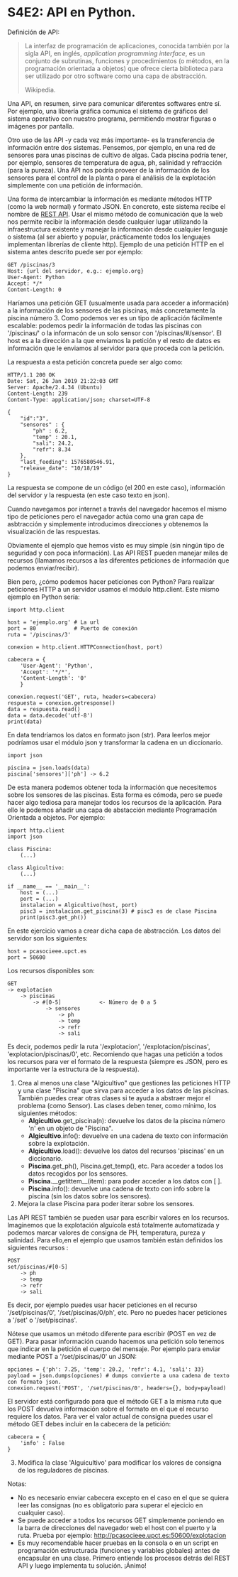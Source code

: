 # S4E2: API en Python.

Definición de API:

> La interfaz de programación de aplicaciones, conocida también por la sigla API, en inglés, *application programming interface*, es un conjunto de subrutinas, funciones y procedimientos (o métodos, en la programación orientada a objetos) que ofrece cierta biblioteca para ser utilizado por otro software como una capa de abstracción. 
>  
> Wikipedia.

Una API, en resumen, sirve para comunicar diferentes softwares entre sí. Por ejemplo, una librería gráfica comunica el sistema de gráficos del sistema operativo con nuestro programa, permitiendo mostrar figuras o imágenes por pantalla. 

Otro uso de las API -y cada vez más importante- es la transferencia de información entre dos sistemas. Pensemos, por ejemplo, en una red de sensores para unas piscinas de cultivo de algas. Cada piscina podría tener, por ejemplo, sensores de temperatura de agua, ph, salinidad y refracción (para la pureza). Una API nos podría proveer de la información de los sensores para el control de la planta o para el análisis de la explotación simplemente con una petición de información.

Una forma de intercambiar la información es mediante métodos HTTP (como la web normal) y formato JSON. En concreto, este sistema recibe el nombre de [REST API](https://es.wikipedia.org/wiki/Transferencia_de_Estado_Representacional). Usar el mismo método de comunicación que la web nos permite recibir la información desde cualquier lugar utilizando la infraestructura existente y manejar la información desde cualquier lenguaje o sistema (al ser abierto y popular, prácticamente todos los lenguajes implementan librerías de cliente http). Ejemplo de una petición HTTP en el sistema antes descrito puede ser por ejemplo:

    GET /piscinas/3
    Host: {url del servidor, e.g.: ejemplo.org}
    User-Agent: Python
    Accept: */*
    Content-Length: 0

Haríamos una petición GET (usualmente usada para acceder a información) a la información de los sensores de las piscinas, más concretamente la piscina número 3. Como podemos ver es un tipo de aplicación fácilmente escalable: podemos pedir la información de todas las piscinas con '/piscinas/' o la informacón de un solo sensor con '/piscinas/#/sensor'. El host es a la dirección a la que enviamos la petición y el resto de datos es información que le enviamos al servidor para que proceda con la petición.

La respuesta a esta petición concreta puede ser algo como:

    HTTP/1.1 200 OK
    Date: Sat, 26 Jan 2019 21:22:03 GMT
    Server: Apache/2.4.34 (Ubuntu)
    Content-Length: 239
    Content-Type: application/json; charset=UTF-8
    
    {
        "id":"3",
        "sensores" : {
            "ph" : 6.2,
            "temp" : 20.1,
            "sali": 24.2,
            "refr": 8.34
        },
        "last_feeding": 1576580546.91,
        "release_date": "10/18/19"
    }

La respuesta se compone de un código (el 200 en este caso), información del servidor y la respuesta (en este caso texto en json). 

Cuando navegamos por internet a través del navegador hacemos el mismo tipo de peticiones pero el navegador actúa como una gran capa de asbtracción y simplemente introducimos direcciones y obtenemos la visualización de las respuestas.

Obviamente el ejemplo que hemos visto es muy simple (sin ningún tipo de seguridad y con poca información). Las API REST pueden manejar miles de recursos (llamamos recursos a las diferentes peticiones de información que podemos enviar/recibir).

Bien pero, ¿cómo podemos hacer peticiones con Python? Para realizar peticiones HTTP a un servidor usamos el módulo http.client. Este mismo ejemplo en Python sería:

    import http.client

    host = 'ejemplo.org' # La url
    port = 80            # Puerto de conexión
    ruta = '/piscinas/3'

    conexion = http.client.HTTPConnection(host, port)

    cabecera = {
        'User-Agent': 'Python',
        'Accept': '*/*',
        'Content-Length': '0'
        }

    conexion.request('GET', ruta, headers=cabecera)
    respuesta = conexion.getresponse()
    data = respuesta.read()
    data = data.decode('utf-8')
    print(data)

En data tendríamos los datos en formato json (str). Para leerlos mejor podríamos usar el módulo json y transformar la cadena en un diccionario.

    import json

    piscina = json.loads(data)
    piscina['sensores']['ph'] -> 6.2

De esta manera podemos obtener toda la información que necesitemos sobre los sensores de las piscinas. Esta forma es cómoda, pero se puede hacer algo tediosa para manejar todos los recursos de la aplicación. Para ello le podemos añadir una capa de abstacción mediante Programación Orientada a objetos. Por ejemplo:

    import http.client
    import json
    
    class Piscina:
        (...)

    class Algicultivo:
        (...)

    if __name__ == '__main__':
        host = (...)
        port = (...)
        instalacion = Algicultivo(host, port)
        pisc3 = instalacion.get_piscina(3) # pisc3 es de clase Piscina
        print(pisc3.get_ph())

En este ejercicio vamos a crear dicha capa de abstracción. Los datos del servidor son los siguientes:

    host = pcasocieee.upct.es
    port = 50600

Los recursos disponibles son:

    GET
    -> explotacion
        -> piscinas
            -> #[0-5]            <- Número de 0 a 5
                -> sensores
                    -> ph
                    -> temp
                    -> refr
                    -> sali

Es decir, podemos pedir la ruta '/explotacion', '/explotacion/piscinas', 'explotacion/piscinas/0', etc. Recomiendo que hagas una petición a todos los recursos para ver el formato de la respuesta (siempre es JSON, pero es importante ver la estructura de la respuesta).

1. Crea al menos una clase "Algicultivo" que gestiones las peticiones HTTP y una clase "Piscina" que sirva para acceder a los datos de las piscinas. También puedes crear otras clases si te ayuda a abstraer mejor el problema (como Sensor). Las clases deben tener, como mínimo, los siguientes métodos:
    - **Algicultivo**.get_piscina(n): devuelve los datos de la piscina número 'n' en un objeto de "Piscina".
    - **Algicultivo**.info(): devuelve en una cadena de texto con información sobre la explotación.
    - **Algicultivo**.load(): devuelve los datos del recursos 'piscinas' en un diccionario.
    - **Piscina**.get_ph(), Piscina.get_temp(), etc. Para acceder a todos los datos recogidos por los sensores.
    - **Piscina**.__getittem\__(item): para poder acceder a los datos con [ ].
    - **Piscina**.info(): devuelve una cadena de texto con info sobre la piscina (sin los datos sobre los sensores).
2. Mejora la clase Piscina para poder iterar sobre los sensores.

Las API REST también se pueden usar para escribir valores en los recursos. Imaginemos que la explotación alguícola está totalmente automatizada y podemos marcar valores de consigna de PH, temperatura, pureza y salinidad. Para ello,en el ejemplo que usamos también están definidos los siguientes recursos :

    POST
    set/piscinas/#[0-5]
        -> ph
        -> temp
        -> refr
        -> sali

Es decir, por ejemplo puedes usar hacer peticiones en el recurso '/set/piscinas/0', '/set/piscinas/0/ph', etc. Pero no puedes hacer peticiones a '/set' o '/set/piscinas'. 

Nótese que usamos un método diferente para escribir (POST en vez de GET). Para pasar información cuando hacemos una petición solo tenemos que indicar en la petición el cuerpo del mensaje. Por ejemplo para enviar mediante POST a '/set/piscinas/0' un JSON:

    opciones = {'ph': 7.25, 'temp': 20.2, 'refr': 4.1, 'sali': 33}
    payload = json.dumps(opciones) # dumps convierte a una cadena de texto con formato json.
    conexion.request('POST', '/set/piscinas/0', headers={}, body=payload)

El servidor está configurado para que el método GET a la misma ruta que los POST devuelva información sobre el formato en el que el recurso requiere los datos. Para ver el valor actual de consigna puedes usar el método GET debes incluir en la cabecera de la petición:

    cabecera = {
        'info' : False
    }

3. Modifica la clase 'Alguicultivo' para modificar los valores de consigna de los reguladores de piscinas.

Notas:

- No es necesario enviar cabecera excepto en el caso en el que se quiera leer las consignas (no es obligatorio para superar el ejecicio en cualquier caso).
- Se puede acceder a todos los recursos GET simplemente poniendo en la barra de direcciones del navegador web el host con el puerto y la ruta. Prueba por ejemplo: http://pcasocieee.upct.es:50600/explotacion
- Es muy recomendable hacer pruebas en la consola o en un script en programación estructurada (funciones y variables globales) antes de encapsular en una clase. Primero entiende los procesos detrás del REST API y luego implementa tu solución. ¡Ánimo!